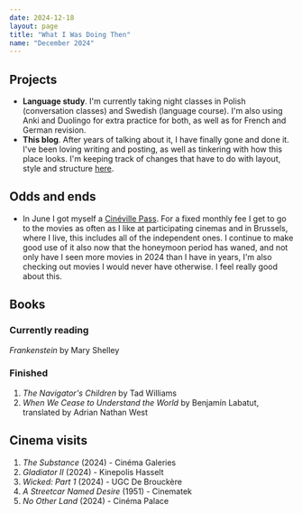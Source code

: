 ```yaml
---
date: 2024-12-18
layout: page
title: "What I Was Doing Then"
name: "December 2024"
---
```


## Projects

- **Language study**. I'm currently taking night classes in Polish (conversation classes) and Swedish (language course). I'm also using Anki and Duolingo for extra practice for both, as well as for French and German revision.
- **This blog**. After years of talking about it, I have finally gone and done it. I've been loving writing and posting, as well as tinkering with how this place looks. I'm keeping track of changes that have to do with layout, style and structure [here]({{site.baseurl}}/changelog).

## Odds and ends
- In June I got myself a [Cinéville Pass](https://cinevillepass.be/en-BE). For a fixed monthly fee I get to go to the movies as often as I like at participating cinemas and in Brussels, where I live, this includes all of the independent ones. I continue to make good use of it also now that the honeymoon period has waned, and not only have I seen more movies in 2024 than I have in years, I'm also checking out movies I would never have otherwise. I feel really good about this.

## Books

### Currently reading  
_Frankenstein_ by Mary Shelley  
    
### Finished
1. _The Navigator's Children_ by Tad Williams
2. _When We Cease to Understand the World_ by Benjamín Labatut, translated by Adrian Nathan West

## Cinema visits
1. _The Substance_ (2024) - Cinéma Galeries
2. _Gladiator II_ (2024) - Kinepolis Hasselt
3. _Wicked: Part 1_ (2024) - UGC De Brouckère
4. _A Streetcar Named Desire_ (1951) - Cinematek
5. _No Other Land_ (2024) - Cinéma Palace
